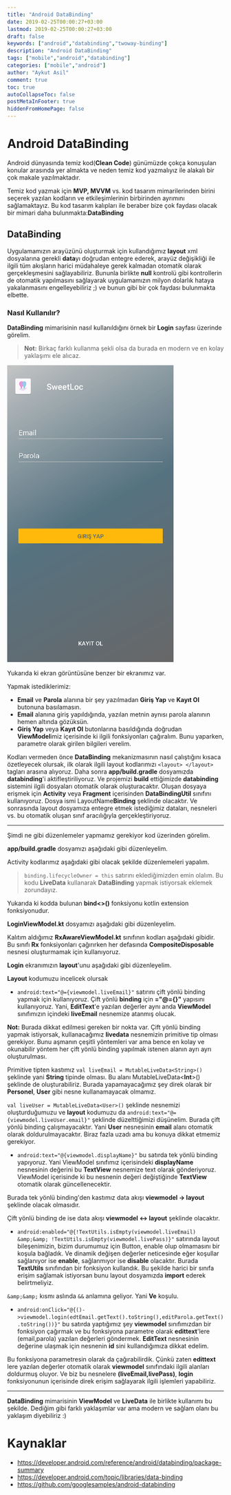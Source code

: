```yaml
---
title: "Android DataBinding"
date: 2019-02-25T00:00:27+03:00
lastmod: 2019-02-25T00:00:27+03:00
draft: false
keywords: ["android","databinding","twoway-binding"]
description: "Android DataBinding"
tags: ["mobile","android","databinding"]
categories: ["mobile","android"]
author: "Aykut Asil"
comment: true
toc: true
autoCollapseToc: false
postMetaInFooter: true
hiddenFromHomePage: false
---
```


# Android DataBinding

Android dünyasında temiz kod(**Clean Code**) günümüzde çokça konuşulan konular arasında yer almakta ve neden temiz kod yazmalıyız ile alakalı bir çok makale yazılmaktadır.

Temiz kod yazmak için **MVP, MVVM** vs. kod tasarım mimarilerinden birini seçerek yazılan kodların ve etkileşimlerinin birbirinden ayrımını sağlamaktayız. Bu kod tasarım kalıpları ile beraber bize çok faydası olacak bir mimari daha bulunmakta:**DataBinding**

## DataBinding

Uygulamamızın arayüzünü oluşturmak için kullandığımız **layout** xml dosyalarına gerekli **data**yı doğrudan entegre ederek, arayüz değişikliği ile ilgili tüm akışların harici müdahaleye gerek kalmadan otomatik olarak gerçekleşmesini sağlayabiliriz. Bununla birlikte **null** kontrolü gibi kontrollerin de otomatik yapılmasını sağlayarak uygulamamızın milyon dolarlık hataya yakalanmasını engelleyebiliriz ;) ve bunun gibi bir çok faydası bulunmakta elbette.

### Nasıl Kullanılır?

**DataBinding** mimarisinin nasıl kullanıldığını örnek bir **Login** sayfası üzerinde görelim.

> **Not:** Birkaç farklı kullanma şekli olsa da burada en modern ve en kolay yaklaşımı ele alıcaz.

![Login Screen](/image/android_databinding_sample_ss.png "SweetLoc Login Screen")

Yukarıda ki ekran görüntüsüne benzer bir ekranımız var.

Yapmak istediklerimiz:

- **Email** ve **Parola** alanına bir şey yazılmadan **Giriş Yap** ve **Kayıt Ol** butonuna basılamasın.
- **Email** alanına giriş yapıldığında, yazılan metnin aynısı parola alanının hemen altında gözüksün.
- **Giriş Yap** veya **Kayıt Ol** butonlarına basıldığında doğrudan **ViewModel**imiz içerisinde ki ilgili fonksiyonları çağıralım. Bunu yaparken, parametre olarak girilen bilgileri verelim.

Kodları vermeden önce **DataBinding** mekanizmasının nasıl çalıştığını kısaca özetleyecek olursak, ilk olarak ilgili layout kodlarımızı `<layout> </layout>` tagları arasına alıyoruz. Daha sonra **app/build.gradle** dosyamızda **databinding**'i aktifleştiriliyoruz. Ve projemizi **build** ettiğimizde **databinding** sistemini ilgili dosyaları otomatik olarak oluşturacaktır. Oluşan dosyaya erişmek için **Activity** veya **Fragment** içerisinden **DataBindingUtil** sınıfını kullanıyoruz. Dosya ismi LayoutName**Binding** şeklinde olacaktır. Ve sonrasında layout dosyamıza entegre etmek istediğimiz dataları, nesneleri vs. bu otomatik oluşan sınıf aracılığıyla gerçekleştiriyoruz.

---

Şimdi ne gibi düzenlemeler yapmamız gerekiyor kod üzerinden görelim.

**app/build.gradle** dosyamızı aşağıdaki gibi düzenleyelim.
<script src="https://gist.github.com/aykuttasil/4c92b3b4f770d1a64ae3e5de0eaba102.js"></script>

Activity kodlarımız aşağıdaki gibi olacak şekilde düzenlemeleri yapalım.
<script src="https://gist.github.com/aykuttasil/5a1c82abaa5e8638880c8a552e5fd1c4.js"></script>

> `binding.lifecycleOwner = this` satırını eklediğimizden emin olalım. Bu kodu **LiveData** kullanarak **DataBinding** yapmak istiyorsak eklemek zorundayız.

Yukarıda ki kodda bulunan **bind<>()** fonksiyonu kotlin extension fonksiyonudur.
<script src="https://gist.github.com/aykuttasil/6117974f91a0312b248d976e6479aa76.js"></script>

**LoginViewModel.kt** dosyamızı aşağıdaki gibi düzenleyelim.
<script src="https://gist.github.com/aykuttasil/063671e6353b61954daeeef52c12eed5.js"></script>

Kalıtım aldığımız **RxAwareViewModel.kt** sınıfının kodları aşağıdaki gibidir. Bu sınıfı **Rx** fonksiyonları çağırırken her defasında **CompositeDisposable** nesnesi oluşturmamak için kullanıyoruz.
<script src="https://gist.github.com/aykuttasil/ff97723de6f9182f00369f1eb64adb8b.js"></script>

**Login** ekranımızın **layout**'unu aşağıdaki gibi düzenleyelim.
<script src="https://gist.github.com/aykuttasil/064ab78950d9a62bedd2228a70b67903.js"></script>

**Layout** kodumuzu incelicek olursak

- `android:text="@={viewmodel.liveEmail}"` satırını çift yönlü binding yapmak için kullanıyoruz. Çift yönlü **binding** için **="@={}"** yapısını kullanıyoruz.
Yani, **EditText**'e yazılan değerler aynı anda **ViewModel** sınıfımızın içindeki **liveEmail** nesnemize atanmış olucak. 

**Not:** Burada dikkat edilmesi gereken bir nokta var. Çift yönlü binding yapmak istiyorsak, kullanacağımız **livedata** nesnemizin primitive tip olması gerekiyor. Bunu aşmanın çeşitli yöntemleri var ama bence en kolay ve okunabilir yöntem her çift yönlü binding yapılmak istenen alanın ayrı ayrı oluşturulması. 

Primitive tipten kastımız `val liveEmail = MutableLiveData<String>()` şeklinde yani **String** tipinde olması. Bu alanı MutableLiveData<**Int**>() şeklinde de oluşturabiliriz. Burada yapamayacağımız şey direk olarak bir **Personel**, **User** gibi nesne kullanamayacak olmamız.

`val liveUser = MutableLiveData<User>()` şeklinde nesnemizi oluşturduğumuzu ve **layout** kodumuzu da `android:text="@={viewmodel.liveUser.email}"` şeklinde düzelttiğimizi düşünelim. Burada çift yönlü binding çalışmayacaktır. Yani **User** nesnesinin **email** alanı otomatik olarak doldurulmayacaktır. Biraz fazla uzadı ama bu konuya dikkat etmemiz gerekiyor.

- `android:text="@{viewmodel.displayName}"` bu satırda tek yönlü binding yapıyoruz. Yani ViewModel sınıfımız içerisindeki **displayName** nesnesinin değerini bu **TextView** nesnemize text olarak gönderiyoruz. ViewModel içerisinde ki bu nesnenin değeri değiştiğinde **TextView** otomatik olarak güncellenecektir.

Burada tek yönlü binding'den kastımız data akışı **viewmodel -> layout** şeklinde olacak olmasıdır.

Çift yönlü binding de ise data akışı **viewmodel <-> layout** şeklinde olacaktır.

- `android:enabled="@{!TextUtils.isEmpty(viewmodel.liveEmail) &amp;&amp; !TextUtils.isEmpty(viewmodel.livePass)}"` satırında layout bileşenimizin, bizim durumumuz için Button, enable olup olmamasını bir koşula bağladık. Ve dinamik değişen değerler neticesinde eğer koşullar sağlanıyor ise **enable**, sağlanmıyor ise **disable** olacaktır. Burada **TextUtils** sınıfından bir fonksiyon kullandık. Bu şekilde harici bir sınıfa erişim sağlamak istiyorsan bunu layout dosyamızda **import** ederek belirtmeliyiz. 

`&amp;&amp;` kısmı aslında `&&` anlamına geliyor. Yani **Ve** koşulu.

- `android:onClick="@{()->viewmodel.login(edtEmail.getText().toString(),editParola.getText().toString())}"` bu satırda yaptığımız şey **viewmodel** sınıfımızdan bir fonksiyon çağırmak ve bu fonksiyona parametre olarak **edittext**'lere (email,parola) yazılan değerleri göndermek. **EditText** nesnesinin değerine ulaşmak için nesnenin **id** sini kullandığımıza dikkat edelim.

Bu fonksiyona parametresin olarak da çağırabilirdik. Çünkü zaten **edittext** lere yazılan değerler otomatik olarak **viewmodel** sınıfındaki ilgili alanları doldurmuş oluyor. Ve biz bu nesnelere **(liveEmail,livePass)**, **login** fonksiyonunun içerisinde direk erişim sağlayarak ilgili işlemleri yapabiliriz.

---

**DataBinding** mimarisinin **ViewModel** ve **LiveData** ile birlikte kullanımı bu şekilde. Dediğim gibi farklı yaklaşımlar var ama modern ve sağlam olanı bu yaklaşım diyebiliriz :)

# Kaynaklar

- <https://developer.android.com/reference/android/databinding/package-summary>
- <https://developer.android.com/topic/libraries/data-binding>
- <https://github.com/googlesamples/android-databinding>
